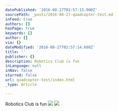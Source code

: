 ```yaml
---
datePublished: '2016-08-27T02:57:15.000Z'
sourcePath: _posts/2016-08-27-quadcopter-test.md
inFeed: true
authors: []
hasPage: true
keywords: []
author: []
via: {}
dateModified: '2016-08-27T02:57:14.608Z'
title: ''
publisher: {}
description: Robotics Club is fun
inLanguage: null
inNav: false
starred: false
url: quadcopter-test/index.html
_type: Article

---
```

Robotics Club is fun
![](https://the-grid-user-content.s3-us-west-2.amazonaws.com/8d73977d-4054-4f7c-99ca-442a82dfb0a5.jpg)
![](https://s3-us-west-2.amazonaws.com/the-grid-img/p/75377f60efe7a7d47d42142455355485343c8f8f.jpg)